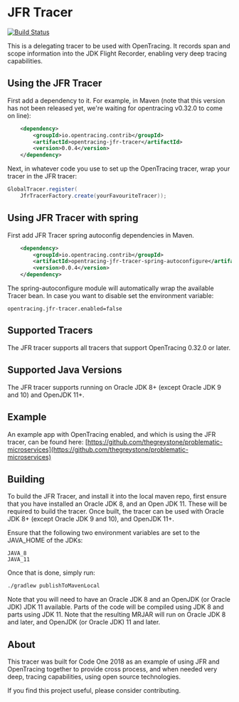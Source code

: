 # JFR Tracer
[![Build Status](https://travis-ci.org/opentracing-contrib/java-jfr-tracer.svg?branch=master)](https://travis-ci.org/opentracing-contrib/java-jfr-tracer)

This is a delegating tracer to be used with OpenTracing. It records span and scope information into the JDK Flight Recorder, enabling very deep tracing capabilities.

## Using the JFR Tracer
First add a dependency to it. For example, in Maven (note that this version has not been released yet, we're waiting for opentracing v0.32.0 to come on line):

```xml
	<dependency>
		<groupId>io.opentracing.contrib</groupId>
		<artifactId>opentracing-jfr-tracer</artifactId>
		<version>0.0.4</version>
	</dependency>
```

Next, in whatever code you use to set up the OpenTracing tracer, wrap your tracer in the JFR tracer:

```java
GlobalTracer.register(
	JfrTracerFactory.create(yourFavouriteTracer));
```

## Using JFR Tracer with spring
First add JFR Tracer spring autoconfig dependencies in Maven.

```xml
	<dependency>
	    <groupId>io.opentracing.contrib</groupId>
	    <artifactId>opentracing-jfr-tracer-spring-autoconfigure</artifactId>
	    <version>0.0.4</version>
    </dependency>
```
The spring-autoconfigure module will automatically wrap the available Tracer bean. In case you
want to disable set the environment variable: 
```
opentracing.jfr-tracer.enabled=false 
```

## Supported Tracers
The JFR tracer supports all tracers that support OpenTracing 0.32.0 or later.

## Supported Java Versions
The JFR tracer supports running on Oracle JDK 8+ (except Oracle JDK 9 and 10) and OpenJDK 11+.

## Example
An example app with OpenTracing enabled, and which is using the JFR tracer, can be found here:
[https://github.com/thegreystone/problematic-microservices](https://github.com/thegreystone/problematic-microservices)

## Building
To build the JFR Tracer, and install it into the local maven repo, first ensure that you 
have installed an Oracle JDK 8, and an Open JDK 11. These will be required to build the
tracer. Once built, the tracer can be used with Oracle JDK 8+ (except Oracle JDK 9 and 10), and OpenJDK 11+.

Ensure that the following two environment variables are set to the JAVA_HOME of the JDKs:

```
JAVA_8
JAVA_11
```

Once that is done, simply run:

```bash
./gradlew publishToMavenLocal
```

Note that you will need to have an Oracle JDK 8 and an OpenJDK (or Oracle JDK) JDK 11 available. Parts of the code will be compiled using JDK 8 and parts using JDK 11. Note that the resulting MRJAR will run on Oracle JDK 8 and later, and OpenJDK (or Oracle JDK) 11 and later.


## About
This tracer was built for Code One 2018 as an example of using JFR and OpenTracing together to provide cross process, and when needed very deep, tracing capabilities, using open source technologies. 

If you find this project useful, please consider contributing.
